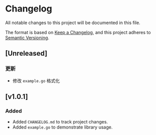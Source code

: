 # Changelog

All notable changes to this project will be documented in this file.

The format is based on [Keep a Changelog](https://keepachangelog.com/en/1.0.0/),
and this project adheres to [Semantic Versioning](https://semver.org/spec/v2.0.0.html).

## [Unreleased]
### 更新
- 修改 `example.go` 格式化


## [v1.0.1]
### Added
- Added `CHANGELOG.md` to track project changes.
- Added `example.go` to demonstrate library usage.